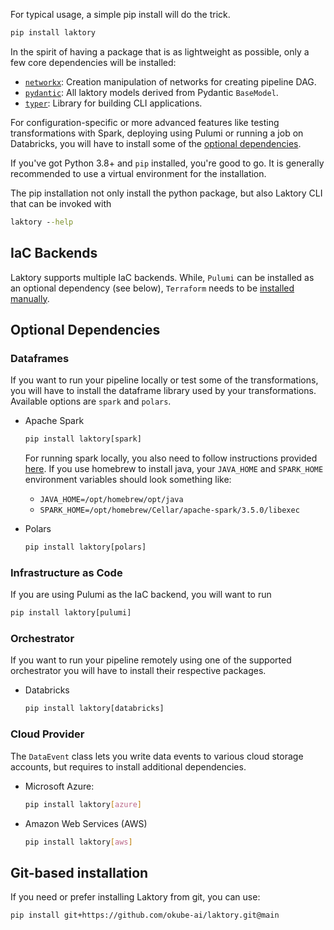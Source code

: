 For typical usage, a simple pip install will do the trick.

```bash
pip install laktory
```

In the spirit of having a package that is as lightweight as possible, only a
few core dependencies will be installed:

[//]: # (* [`databricks-sdk`]&#40;https://pypi.org/project/databricks-sdk/&#41;: The Databricks SDK for Python includes functionality to accelerate development with Python for the Databricks Lakehouse.)
[//]: # (* [`pulumi`]&#40;https://pypi.org/project/pulumi/&#41;: Infrastructure as code tool used to deploy resources.)
* [`networkx`](https://pypi.org/project/networkx/): Creation manipulation of networks for creating pipeline DAG.
* [`pydantic`](https://pypi.org/project/pydantic/): All laktory models derived from Pydantic `BaseModel`.
* [`typer`](https://pypi.org/project/typer/): Library for building CLI applications. 
 
For configuration-specific or more advanced features like testing 
transformations with Spark, deploying using Pulumi or running a job on
Databricks, you will have to install some of the [optional dependencies](#optional-dependencies).

If you've got Python 3.8+ and `pip` installed, you're good to go. 
It is generally recommended to use a virtual environment for the installation. 

The pip installation not only install the python package, but also Laktory CLI that can be invoked with
```cmd
laktory --help
```

## IaC Backends
Laktory supports multiple IaC backends. While, `Pulumi` can be installed as
an optional dependency (see below), `Terraform` needs to be 
[installed manually](https://developer.hashicorp.com/terraform/tutorials/aws-get-started/install-cli).

## Optional Dependencies

### Dataframes

If you want to run your pipeline locally or test some of the transformations,
you will have to install the dataframe library used by your transformations.
Available options are `spark` and `polars`.

* Apache Spark
  ```cmd
  pip install laktory[spark]
  ```
  For running spark locally, you also need to follow instructions provided [here](https://www.machinelearningplus.com/pyspark/install-pyspark-on-mac/). 
  If you use homebrew to install java, your `JAVA_HOME` and `SPARK_HOME` environment variables should look something like:
    * `JAVA_HOME=/opt/homebrew/opt/java`
    * `SPARK_HOME=/opt/homebrew/Cellar/apache-spark/3.5.0/libexec`



* Polars
  ```cmd
  pip install laktory[polars]
  ```

### Infrastructure as Code
If you are using Pulumi as the IaC backend, you will want to run 

```cmd
pip install laktory[pulumi]
```


### Orchestrator
If you want to run your pipeline remotely using one of the supported 
orchestrator you will have to install their respective packages.

* Databricks
  ```cmd
  pip install laktory[databricks]
  ```

### Cloud Provider
The `DataEvent` class lets you write data events to various cloud storage 
accounts, but requires to install additional dependencies.

* Microsoft Azure: 
  ```bash
  pip install laktory[azure]
  ```

* Amazon Web Services (AWS)
    ```bash
    pip install laktory[aws]
    ```
  
[//]: # (* Google Cloud Platform &#40;GCP&#41;)
[//]: # (    ```bash)
[//]: # (    pip install laktory[gcp])
[//]: # (    ```)

## Git-based installation
If you need or prefer installing Laktory from git, you can use:
```bash
pip install git+https://github.com/okube-ai/laktory.git@main
```
